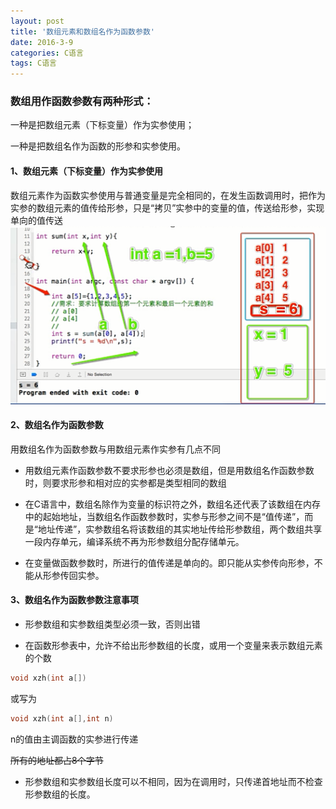 ```yaml
---
layout: post
title: '数组元素和数组名作为函数参数'
date: 2016-3-9
categories: C语言
tags: C语言
---
```


### 数组用作函数参数有两种形式：
一种是把数组元素（下标变量）作为实参使用；

一种是把数组名作为函数的形参和实参使用。

#### 1、数组元素（下标变量）作为实参使用
数组元素作为函数实参使用与普通变量是完全相同的，在发生函数调用时，把作为实参的数组元素的值传给形参，只是“拷贝”实参中的变量的值，传送给形参，实现单向的值传送
![1712780-0c3e72461b50aec2.png](https://raw.githubusercontent.com/sxxjaeho/assets/master/assets/images/images1712780-7604f5a89a0389f2.png)

#### 2、数组名作为函数参数
用数组名作为函数参数与用数组元素作实参有几点不同

* 用数组元素作函数参数不要求形参也必须是数组，但是用数组名作函数参数时，则要求形参和相对应的实参都是类型相同的数组

* 在C语言中，数组名除作为变量的标识符之外，数组名还代表了该数组在内存中的起始地址，当数组名作函数参数时，实参与形参之间不是“值传递”，而是“地址传递”，实参数组名将该数组的其实地址传给形参数组，两个数组共享一段内存单元，编译系统不再为形参数组分配存储单元。

* 在变量做函数参数时，所进行的值传递是单向的。即只能从实参传向形参，不能从形参传回实参。

#### 3、数组名作为函数参数注意事项
* 形参数组和实参数组类型必须一致，否则出错

* 在函数形参表中，允许不给出形参数组的长度，或用一个变量来表示数组元素的个数


```c
void xzh(int a[])
```
或写为

```c
void xzh(int a[],int n)
```

n的值由主调函数的实参进行传递

~~所有的地址都占8个字节~~

* 形参数组和实参数组长度可以不相同，因为在调用时，只传递首地址而不检查形参数组的长度。



